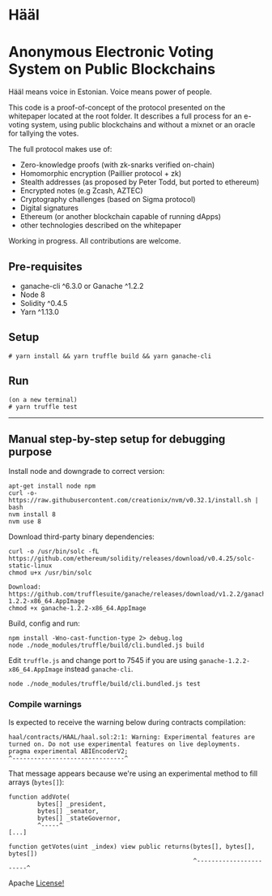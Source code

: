 # Hääl
# Anonymous Electronic Voting System on Public Blockchains 

Hääl means voice in Estonian. Voice means power of people.

This code is a proof-of-concept of the protocol presented on the whitepaper located at the root folder.
It describes a full process for an e-voting system, using public blockchains and without a mixnet or an oracle for tallying the votes.

The full protocol makes use of:
- Zero-knowledge proofs (with zk-snarks verified on-chain)
- Homomorphic encryption (Paillier protocol + zk)
- Stealth addresses (as proposed by Peter Todd, but ported to ethereum)
- Encrypted notes (e.g Zcash, AZTEC)
- Cryptography challenges (based on Sigma protocol)
- Digital signatures
- Ethereum (or another blockchain capable of running dApps)
- other technologies described on the whitepaper

Working in progress.
All contributions are welcome.

## Pre-requisites
- ganache-cli ^6.3.0 or Ganache ^1.2.2
- Node 8
- Solidity ^0.4.5
- Yarn ^1.13.0

## Setup
```
# yarn install && yarn truffle build && yarn ganache-cli
```

## Run
```
(on a new terminal)
# yarn truffle test
```

---
## Manual step-by-step setup for debugging purpose
Install node and downgrade to correct version:
```
apt-get install node npm
curl -o- https://raw.githubusercontent.com/creationix/nvm/v0.32.1/install.sh | bash 
nvm install 8
nvm use 8
```

Download third-party binary dependencies:
```
curl -o /usr/bin/solc -fL https://github.com/ethereum/solidity/releases/download/v0.4.25/solc-static-linux
chmod u+x /usr/bin/solc

Download: https://github.com/trufflesuite/ganache/releases/download/v1.2.2/ganache-1.2.2-x86_64.AppImage
chmod +x ganache-1.2.2-x86_64.AppImage
```

Build, config and run:
```
npm install -Wno-cast-function-type 2> debug.log
node ./node_modules/truffle/build/cli.bundled.js build
```

Edit `truffle.js` and change port to 7545 if you are using `ganache-1.2.2-x86_64.AppImage` instead `ganache-cli`.

```
node ./node_modules/truffle/build/cli.bundled.js test
```


### Compile warnings

Is expected to receive the warning below during contracts compilation:
```
haal/contracts/HAAL/haal.sol:2:1: Warning: Experimental features are turned on. Do not use experimental features on live deployments.
pragma experimental ABIEncoderV2;
^-------------------------------^
```

That message appears because we're using an experimental method to fill arrays (`bytes[]`):
```
function addVote(
        bytes[] _president, 
        bytes[] _senator, 
        bytes[] _stateGovernor,
        ^-----^
[...]

function getVotes(uint _index) view public returns(bytes[], bytes[], bytes[])
                                                   ^-----------------------^
```

Apache [License!](https://www.apache.org/licenses/LICENSE-2.0)
